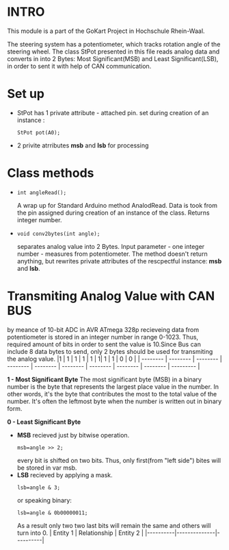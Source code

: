 # INTRO
This module is a part of the GoKart Project in Hochschule Rhein-Waal.

The steering system has a potentiometer, which tracks rotation angle of the steering wheel. The class StPot presented in this file reads analog data and converts in into 2 Bytes: Most Significant(MSB) and Least Significant(LSB), in order to sent it with help of CAN communication.


# Set up
<ul>
  <li><p>StPot has 1 private attribute - attached pin. set during creation of an instance :</li>
    <code>StPot pot(A0);</code></p>
  <li>2 privite atrributes <b>msb</b> and <b>lsb</b> for processing</li>
</ul>

# Class methods
<ul>
  <li><p><code>int angleRead();</code></p></li>
    A wrap up for Standard Arduino method AnalodRead. Data is took from the pin assigned during creation of an instance of the class.
    Returns integer number.
  <li><p><code>void conv2bytes(int angle);</code></p></li>
    separates analog value into 2 Bytes. Input parameter - one integer number - measures from potentiometer. The method doesn't return anything, but rewrites private attributes of the rescpectful instance: <b>msb</b> and <b>lsb</b>.
</ul>

# Transmiting Analog Value with CAN BUS
by meance of 10-bit ADC in AVR ATmega 328p recieveing data from potentiometer is stored in an integer number in range 0-1023. Thus, required amount of bits in order to sent the value is 10.Since Bus can include 8 data bytes to send, only 2 bytes should be used for transmiting the analog value.
|1 | 1 | 1 | 1 | 1 | 1| 1 | 1 | 0 | 0 | 
| -------- | -------- | -------- | -------- | -------- | -------- | -------- | -------- | -------- | --------- |


<b>1 - Most Significant Byte</b> 
The most significant byte (MSB) in a binary number is the byte that represents the largest place value in the number. In other words, it's the byte that contributes the most to the total value of the number. It's often the leftmost byte when the number is written out in binary form.

<b>0 - Least Significant Byte</b>

<ul>
 <li><b>MSB</b> recieved just by bitwise operation.</li>
   <p><code>msb=angle >> 2;</code></p>
 every bit is shifted on two bits. Thus, only first(from "left side") bites will be stored in var msb.
 <li><b>LSB</b> recieved by applying a mask.</li>
   <p><code>lsb=angle & 3;</code></p>
   or speaking binary:
  <p><code>lsb=angle & 0b00000011;</code></p>
  As a result only two two last bits will remain the same and others will turn into 0.
  | Entity 1 | Relationship | Entity 2 |
|----------|--------------|----------|




 
